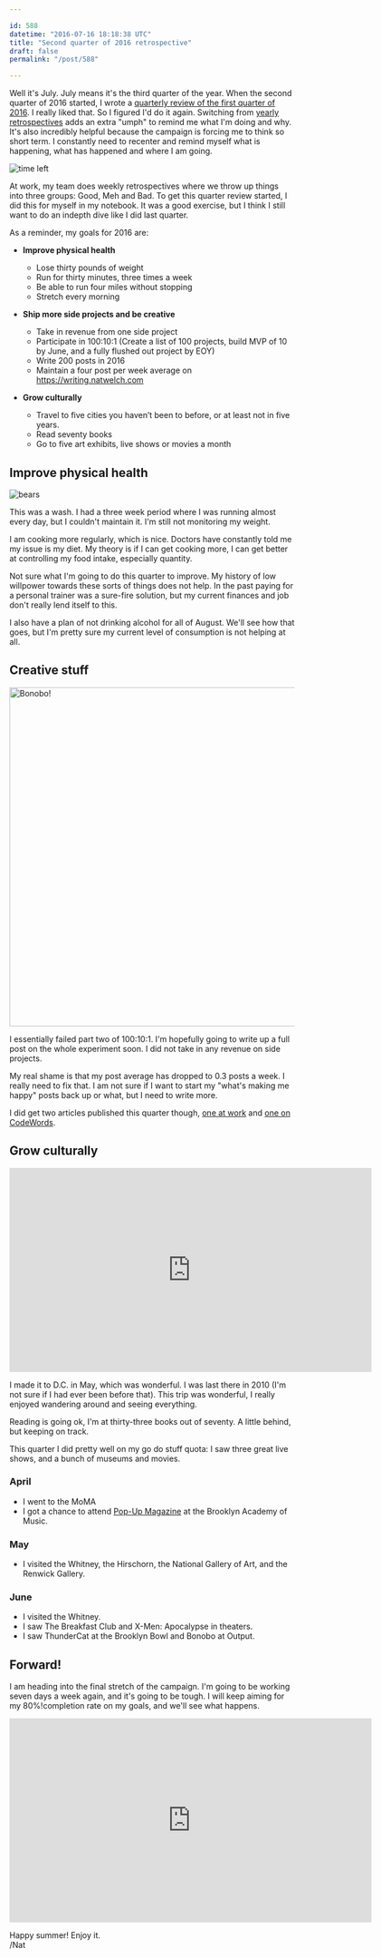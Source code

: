 ```yaml
---

id: 588
datetime: "2016-07-16 18:18:38 UTC"
title: "Second quarter of 2016 retrospective"
draft: false
permalink: "/post/588"

---
```


Well it's July. July means it's the third quarter of the year. When the second quarter of 2016 started, I wrote a [quarterly review of the first quarter of 2016](https://writing.natwelch.com/post/572). I really liked that. So I figured I'd do it again. Switching from [yearly retrospectives](https://writing.natwelch.com/post/531) adds an extra "umph" to remind me what I'm doing and why. It's also incredibly helpful because the campaign is forcing me to think so short term. I constantly need to recenter and remind myself what is happening, what has happened and where I am going.

![time left](http://cl.ly/girx/d)

At work, my team does weekly retrospectives where we throw up things into three groups: Good, Meh and Bad. To get this quarter review started, I did this for myself in my notebook. It was a good exercise, but I think I still want to do an indepth dive like I did last quarter.

As a reminder, my goals for 2016 are:

 - **Improve physical health**
   - Lose thirty pounds of weight
   - Run for thirty minutes, three times a week
   - Be able to run four miles without stopping
   - Stretch every morning

 - **Ship more side projects and be creative**
   - Take in revenue from one side project
   - Participate in 100:10:1 (Create a list of 100 projects, build MVP of 10 by June, and a fully flushed out project by EOY)
   - Write 200 posts in 2016
   - Maintain a four post per week average on https://writing.natwelch.com

 - **Grow culturally**
   - Travel to five cities you haven’t been to before, or at least not in five years.
   - Read seventy books
   - Go to five art exhibits, live shows or movies a month

## Improve physical health

![bears](https://cl.ly/gj1s/d)

This was a wash. I had a three week period where I was running almost every day, but I couldn't maintain it. I'm still not monitoring my weight.

I am cooking more regularly, which is nice. Doctors have constantly told me my issue is my diet. My theory is if I can get cooking more, I can get better at controlling my food intake, especially quantity.

Not sure what I'm going to do this quarter to improve. My history of low willpower towards these sorts of things does not help. In the past paying for a personal trainer was a sure-fire solution, but my current finances and job don't really lend itself to this.

I also have a plan of not drinking alcohol for all of August. We'll see how that goes, but I'm pretty sure my current level of consumption is not helping at all.

## Creative stuff

<a data-flickr-embed="true"  href="https://www.flickr.com/photos/icco/27111561873/in/datetaken-ff/" title="Bonobo!"><img src="https://c2.staticflickr.com/8/7399/27111561873_ae9aa823d4_c.jpg" width="800" height="598" alt="Bonobo!"></a><script async src="//embedr.flickr.com/assets/client-code.js" charset="utf-8"></script>

I essentially failed part two of 100:10:1. I'm hopefully going to write up a full post on the whole experiment soon. I did not take in any revenue on side projects.

My real shame is that my post average has dropped to 0.3 posts a week. I really need to fix that. I am not sure if I want to start my "what's making me happy" posts back up or what, but I need to write more. 

I did get two articles published this quarter though, [one at work](https://medium.com/git-out-the-vote/chatops-198f0b62c601) and [one on CodeWords](https://codewords.recurse.com/issues/six/promoting-reliability-in-web-software-companies).

## Grow culturally

<iframe width="640" height="360" src="https://www.youtube.com/embed/R7Bra1VCFcY" frameborder="0" allowfullscreen></iframe>

I made it to D.C. in May, which was wonderful. I was last there in 2010 (I'm not sure if I had ever been before that). This trip was wonderful, I really enjoyed wandering around and seeing everything. 

Reading is going ok, I'm at thirty-three books out of seventy. A little behind, but keeping on track.

This quarter I did pretty well on my go do stuff quota: I saw three great live shows, and a bunch of museums and movies. 

### April

 - I went to the MoMA
 - I got a chance to attend [Pop-Up Magazine](https://popupmagazine.com/) at the Brooklyn Academy of Music.

### May

 - I visited the Whitney, the Hirschorn, the National Gallery of Art, and the Renwick Gallery.

### June

 - I visited the Whitney.
 - I saw The Breakfast Club and X-Men: Apocalypse in theaters.
 - I saw ThunderCat at the Brooklyn Bowl and Bonobo at Output. 

## Forward!

I am heading into the final stretch of the campaign. I'm going to be working seven days a week again, and it's going to be tough. I will keep aiming for my 80%!completion rate on my goals, and we'll see what happens.

<iframe width="640" height="360" src="https://www.youtube.com/embed/RUWmjfR7_bo" frameborder="0" allowfullscreen></iframe>

Happy summer! Enjoy it.  
/Nat

